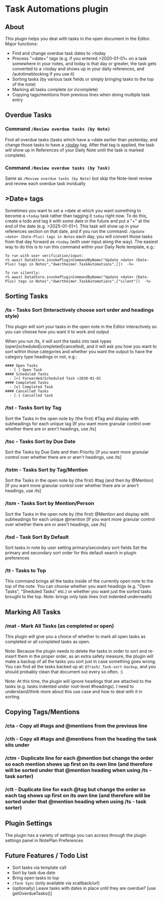 # Task Automations plugin

## About

This plugin helps you deal with tasks in the open document in the Editor. Major functions:

- Find and change overdue task dates to >today
- Process ">date+" tags (e.g. if you entered >2020-01-01+ on a task somewhere in your notes, and today is that day or greater, the task gets converted to a >today and shows up in your daily references, and /autotimeblocking if you use it)
- Sorting tasks (by various task fields or simply bringing tasks to the top of the note)
- Marking all tasks complete (or incomplete)
- Copying tags/mentions from previous lines when doing multiple task entry

## Overdue Tasks

### Command `/Review overdue tasks (by Note)`

Find all overdue tasks (tasks which have a >date earlier than yesterday, and change those tasks to have a [>today](https://help.noteplan.co/article/139-workflow-for-daily-recurring-tasks-using-today) tag. After that tag is applied, the task will show up in References of your Daily Note until the task is marked complete).

### Command `/Review overdue tasks (by Task)`

Same as `/Review overdue tasks (by Note)` but skip the Note-level review and review each overdue task invidually

## >Date+ tags

Sometimes you want to set a >date at which you want something to become a `>today` task rather than tagging it `today` right now. To do this, create a todo and tag it with some date in the future and put a "+" at the end of the date (e.g. >2025-01-01+). This task will show up in your references section on that date, and if you run the command: `/Update >date+ (Date-Plus) tags in Notes` each day, you will convert those tasks from that day forward as `>today` (with user input along the way). The easiest way to do this is to run this command within your Daily Note template, e.g.:

```text
To run with user verification/input:
<% await DataStore.invokePluginCommandByName("Update >date+ (Date-Plus) tags in Notes","dwertheimer.TaskAutomations",[])  -%>

To run silently:
<% await DataStore.invokePluginCommandByName("Update >date+ (Date-Plus) tags in Notes","dwertheimer.TaskAutomations",["silent"])  -%>
```

## Sorting Tasks

### /ts - Tasks Sort (Interactively choose sort order and headings style)

This plugin will sort your tasks in the open note in the Editor interactively so you can choose how you want it to work and output

When you run /ts, it will sort the tasks into task types (open|scheduled|completed|cancelled), and it will ask you how you want to sort within those categories and whether you want the output to have the category type headings or not, e.g.:

```text
#### Open Tasks
  - [ ] Open Task
#### Scheduled Tasks
  - [>] Forwarded/Scheduled Task >2030-01-01
#### Completed Tasks
  - [x] Completed Task
#### Cancelled Tasks
  - [-] Cancelled task
```

### /tst - Tasks Sort by Tag

Sort the Tasks in the open note by (the first) #Tag and display with subheadings for each unique tag
[If you want more granular control over whether there are or aren't headings, use /ts]

### /tsc - Tasks Sort by Due Date

Sort the Tasks by Due Date and then Priority
[If you want more granular control over whether there are or aren't headings, use /ts]

### /tstm - Tasks Sort by Tag/Mention

Sort the Tasks in the open note by (the first) #tag (and then by @Mention)
[If you want more granular control over whether there are or aren't headings, use /ts]

### /tsm - Tasks Sort by Mention/Person

Sort the Tasks in the open note by (the first) @Mention and display with subheadings for each unique @mention
[If you want more granular control over whether there are or aren't headings, use /ts]

### /tsd - Task Sort By Default

Sort tasks in note by user setting primary/secondary sort fields
Set the primary and secondary sort order for this default search in plugin preferences

### /tt - Tasks to Top

This command brings all the tasks inside of the currently open note to the top of the note. You can choose whether you want headings (e.g. "Open Tasks", "Sheduled Tasks" etc.) or whether you want just the sorted tasks brought to the top. Note: brings only task lines (not indented underneath)

## Marking All Tasks

### /mat - Mark All Tasks (as completed or open)

This plugin will give you a choice of whether to mark all open tasks as completed or all completed tasks as open.

Note: Because the plugin needs to delete the tasks in order to sort and re-insert them in the proper order, as an extra safety measure, the plugin will make a backup of all the tasks you sort just in case something goes wrong. You can find all the tasks backed up at: `@Trash/_Task-sort-backup`, and you should probably clean that document out every so often. :)

Note: At this time, the plugin will ignore headings that are attached to the tasks (e.g. tasks indented under root-level #headings). I need to understand/think more about this use case and how to deal with it in sorting.

## Copying Tags/Mentions

### /cta - Copy **all** #tags and @mentions from the previous line

### /cth - Copy **all** #tags and @mentions from the heading the task sits under

### /ctm - Duplicate line for each @mention but change the order so each mention shows up first on its own line (and therefore will be sorted under that @mention heading when using /ts - task sorter)

### /ctt - Duplicate line for each @tag but change the order so each tag shows up first on its own line (and therefore will be sorted under that @mention heading when using /ts - task sorter)

## Plugin Settings

The plugin has a variety of settings you can access through the plugin settings panel in NotePlan Preferences

## Future Features / Todo List

- Sort tasks via template call
- Sort by task due date
- Bring open tasks to top
- `/Task Sync` (only available via xcallback/url)
- (optionally) Leave tasks with dates in place until they are overdue? [use getOverdueTasks()]
